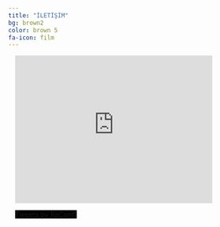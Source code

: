 ```yaml
---
title: "İLETİŞİM"
bg: brown2
color: brown 5
fa-icon: film
---
```


<html>
<body>
<center>
<div style="text-align:center">
  <figure style="margin:0; margin-left:1em; margin-bottom:1em; padding:0; float:left; text-align:center; position:relative; background:#000">
<iframe src="https://www.google.com/maps/embed?pb=!1m18!1m12!1m3!1d1670.6331769637322!2d30.33060320815659!3d40.74144322327078!2m3!1f0!2f0!3f0!3m2!1i1024!2i768!4f13.1!3m3!1m2!1s0x0%3A0xd137aeed787a84c8!2sSakarya+Kongre+Ve+E%C4%9Fitim+Mer.!5e0!3m2!1str!2str!4v1477273493980" width="400" height="300" frameborder="0" style="border:0" allowfullscreen></iframe>
</figure>
</div>
<div style="text-align:center">
  <figure style="margin:0; margin-left:1em; margin-bottom:1em; padding:0; float:left; text-align:center; position:relative; background:#000">
<a class="twitter-timeline" href="https://twitter.com/RaConff">Tweets by RaConff</a> 
<script async src="//platform.twitter.com/widgets.js" charset="utf-8"></script>
</figure>
</div>
</center>
</body>
</html>

